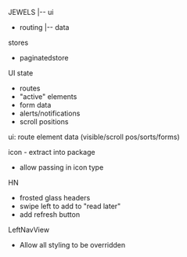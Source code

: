 JEWELS
      |-- ui
 - routing
      |-- data

stores
- paginatedstore

UI state
- routes
- "active" elements
- form data
- alerts/notifications
- scroll positions

ui:
route
element data (visible/scroll pos/sorts/forms)

icon - extract into package
 - allow passing in icon type

HN
- frosted glass headers
- swipe left to add to "read later"
- add refresh button

LeftNavView
- Allow all styling to be overridden